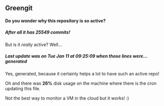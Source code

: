 ## Greengit

#### Do you wonder why this repository is so active?

##### After all it has 25549 commits!

But is it *really* active? Well...

##### Last update was on Tue Jan 11 at 09:25:09 when those lines were... generated

Yes, generated, because it certainly helps a lot to have such an active repo!

Oh and there was **26%** disk usage on the machine
where there is the cron updating this file.

Not the best way to monitor a VM in the cloud but it works! :)
